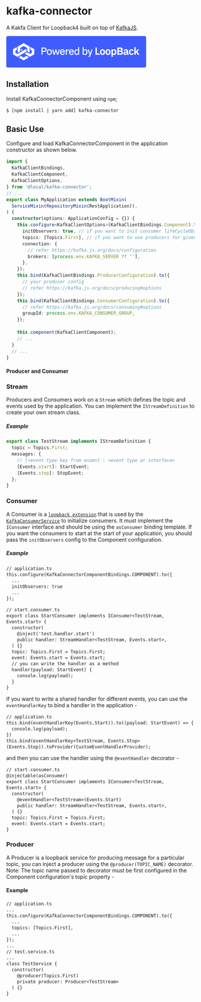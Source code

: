 # kafka-connector

A Kakfa Client for Loopback4 built on top of [KafkaJS](https://kafka.js.org/).

[![LoopBack](<https://github.com/loopbackio/loopback-next/raw/master/docs/site/imgs/branding/Powered-by-LoopBack-Badge-(blue)-@2x.png>)](http://loopback.io/)

## Installation

Install KafkaConnectorComponent using `npm`;

```sh
$ [npm install | yarn add] kafka-connector
```

## Basic Use

Configure and load KafkaConnectorComponent in the application constructor
as shown below.

```ts
import {
  KafkaClientBindings,
  KafkaClientComponent,
  KafkaClientOptions,
} from '@local/kafka-connector';
// ...
export class MyApplication extends BootMixin(
  ServiceMixin(RepositoryMixin(RestApplication)),
) {
  constructor(options: ApplicationConfig = {}) {
    this.configure<KafkaClientOptions>(KafkaClientBindings.Component).to({
      initObservers: true, // if you want to init consumer lifeCycleObserver
      topics: [Topics.First], // if you want to use producers for given topics
      connection: {
        // refer https://kafka.js.org/docs/configuration
        brokers: [process.env.KAFKA_SERVER ?? ''],
      },
    });
    this.bind(KafkaClientBindings.ProducerConfiguration).to({
      // your producer config
      // refer https://kafka.js.org/docs/producing#options
    });
    this.bind(KafkaClientBindings.ConsumerConfiguration).to({
      // refer https://kafka.js.org/docs/consuming#options
      groupId: process.env.KAFKA_CONSUMER_GROUP,
    });

    this.component(KafkaClientComponent);
    // ...
  }
  // ...
}
```

#### Producer and Consumer

### Stream

Producers and Consumers work on a `Stream` which defines the topic and events used by the application. You can implement the `IStreamDefinition` to create your own stream class.

##### Example

```ts
export class TestStream implements IStreamDefinition {
  topic = Topics.First;
  messages: {
    // [<event type key from enum>] : <event type or interface>
    [Events.start]: StartEvent;
    [Events.stop]: StopEvent;
  };
}
```

### Consumer

A Consumer is a [`loopback extension`](https://loopback.io/doc/en/lb4/Extension-point-and-extensions.html) that is used by the [`KafkaConsumerService`](./src/services/kafka-consumer.service.ts) to initialize consumers. It must implement the `IConsumer` interface and should be using the `asConsumer` binding template. If you want the consumers to start at the start of your application, you should pass the `initObservers` config to the Component configuration.

##### Example

```
// application.ts
this.configure(KafkaConnectorComponentBindings.COMPONENT).to({
  ...
  initObservers: true
  ...
});
```

```
// start.consumer.ts
export class StartConsumer implements IConsumer<TestStream, Events.start> {
  constructor(
    @inject('test.handler.start')
    public handler: StreamHandler<TestStream, Events.start>,
  ) {}
  topic: Topics.First = Topics.First;
  event: Events.start = Events.start;
  // you can write the handler as a method
  handler(payload: StartEvent) {
    console.log(payload);
  }
}
```

If you want to write a shared handler for different events, you can use the `eventHandlerKey` to bind a handler in the application -

```
// application.ts
this.bind(eventHandlerKey(Events.Start)).to((payload: StartEvent) => {
  console.log(payload);
})
this.bind(eventHandlerKey<TestStream, Events.Stop>(Events.Stop)).toProvider(CustomEventHandlerProvider);
```

and then you can use the handler using the `@eventHandler` decorator -

```
// start.consumer.ts
@injectable(asConsumer)
export class StartConsumer implements IConsumer<TestStream, Events.start> {
  constructor(
    @eventHandler<TestStream>(Events.Start)
    public handler: StreamHandler<TestStream, Events.start>,
  ) {}
  topic: Topics.First = Topics.First;
  event: Events.start = Events.start;
}
```

### Producer

A Producer is a loopback service for producing message for a particular topic, you can inject a producer using the `@producer(TOPIC_NAME)` decorator.
Note: The topic name passed to decorator must be first configured in the Component configuration's topic property -

#### Example

```
// application.ts
...
this.configure(KafkaConnectorComponentBindings.COMPONENT).to({
  ...
  topics: [Topics.First],
  ...
});
...
// test.service.ts
...
class TestService {
  constructor(
    @producer(Topics.First)
    private producer: Producer<TestStream>
  ) {}
}
```
